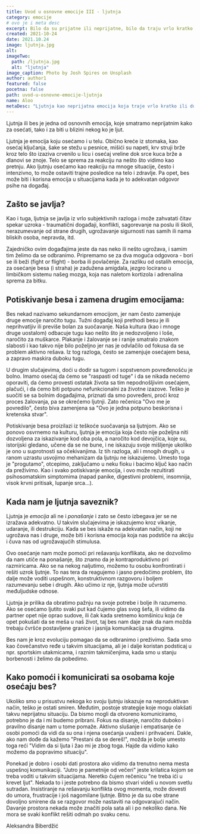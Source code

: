 ```yaml
---
title: Uvod u osnovne emocije III - ljutnja
category: emocije
# ovo je i meta desc
excerpt: Bilo da su prijatne ili neprijatne, bilo da traju vrlo kratko ili duže, naše emocije su ogroman izvor informacija.
created: 2021-10-24
date: 2021.10.24
image: ljutnja.jpg
alt:
imageTwo:
  path: /ljutnja.jpg
  alt: "ljutnja"
image_caption: Photo by Josh Spires on Unsplash
author: author1
featured: false
pocetna: false
path: uvod-u-osnovne-emocije-ljutnja
name: Aloo
metaDesc: "Ljutnja kao neprijatna emocija koja traje vrlo kratko ili duže, ogroman je izvor informacija."
---
```



Ljutnja ili bes je jedna od osnovnih emocija, koje smatramo neprijatnim kako za osećati, tako i za biti u blizini nekog ko je ljut. 

Ljutnja je emocija koju osećamo i u telu. Obično kreće iz stomaka, kao osećaj ključanja, šake se stežu u pesnice, mišići su napeti, krv struji brže kroz telo što izaziva crvenilo u licu i osećaj vreline dok srce kuca brže a dlanovi se znoje. Telo se sprema za reakciju na nešto što vidimo kao pretnju. Ako ljutnju osećamo kao reakciju na mnoge situacije, često i intenzivno, to može ostaviti trajne posledice na telo i zdravlje. Pa opet, bes može biti i korisna emocija u situacijama kada je to adekvatan odgovor psihe na događaj.

## Zašto se javlja?

Kao i tuga, ljutnja se javlja iz vrlo subjektivnih razloga i može zahvatati čitav spekar uzroka - traumatični događaji, konflikti, sagorevanje na poslu ili školi, nerazumevanje od strane drugih, ugrožavanje sigurnosti nas samih ili nama bliskih osoba, nepravda, itd. 

Zajedničko ovim događajima jeste da nas neko ili nešto ugrožava, i samim tim želimo da se odbranimo. Pripremamo se za dva moguća odgovora - bori se ili beži (fight or flight) - borba ili povlačenje. Za razliku od ostalih emocija, za osećanje besa (i straha) je zadužena amigdala, jezgro locirano u limbičkom sistemu našeg mozga, koja nas naletom kortizola i adrenalina sprema za bitku.

## Potiskivanje besa i zamena drugim emocijama:
Bes nekad nazivamo sekundarnom emocijom, jer nam često zamenjuje druge emocije naročito tugu. Tužni događaj koji prethodi besu je ili neprihvatljiv ili previše bolan za suočavanje. Naša kultura (kao i mnoge druge uostalom) odbacuje tugu kao nešto što je nedozvoljeno i loše, naročito za muškarce. Plakanje i žalovanje se i ranije smatralo znakom slabosti i kao takvo nije bilo poželjno jer nas je odvlačilo od fokusa da se problem aktivno rešava. Iz tog razloga, često se zamenjuje osećajem besa, a zapravo maskira duboku tugu.

U drugim slučajevima, doći u dodir sa tugom i sopstvenom povređenošću je bolno. Imamo osećaj da ćemo se "raspasti od tuge" i da se nikada nećemo oporaviti, da ćemo provesti ostatak života sa tim nepodnošljivim osećajem, plačući, i da ćemo biti potpuno nefunkcionalni za životne izazove. Teško je suočiti se sa bolnim događajima, priznati da smo povređeni, proći kroz proces žalovanja, pa se okrećemo ljutnji. Zato rečenica "Ovo me je povredilo", često biva zamenjena sa "Ovo je jedna potpuno beskorisna i kretenska stvar".

Potiskivanje besa proizilazi iz teškoće suočavanja sa ljutnjom. Ako se ponovo osvrnemo na kulturu, ljutnja je emocija koja često nije poželjna niti dozvoljena za iskazivanje kod oba pola, a naročito kod devojčica, koje su, istorijski gledano, učene da se ne bune, i ne iskazuju svoje mišljenje ukoliko je ono u suprotnosti sa očekivanjima. Iz tih razloga, ali i mnogih drugih, u ranom uzrastu usvojimo mehanizam da ljutnju ne iskazujemo. Umesto toga je "progutamo", otcepimo, zaključamo u neku fioku i bacimo ključ kao način da preživimo. Kao i svako potiskivanje emocija, i ovo može rezultirati psihosomatskim simptomima (napad panike, digestivni problemi, insomnija, visok krvni pritisak, lupanje srca...).

## Kada nam je ljutnja saveznik?
Ljutnja je *emocija* ali ne i *ponašanje* i zato se često izbegava jer se ne izražava adekvatno. U takvim slučajevima je iskazujemo kroz vikanje, udaranje, ili destrukciju. Kada se bes iskaže na adekvatan način, koji ne ugrožava nas i druge, može biti i korisna emocija koja nas podstiče na akciju i čuva nas od ugrožavajućih stimulusa.

Ovo osećanje nam može pomoći pri rešavanju konflikata, ako ne dozvolimo da nam utiče na ponašanje, što znamo da je kontraproduktivno pri razmiricama. Ako se na nekog naljutimo, možemo tu osobu konfrontirati i rešiti uzrok ljutnje. To nas tera da reagujemo i jasno predočimo problem, što dalje može voditi uspešnom, konstruktivnom razgovoru i boljem razumevanju sebe i drugih. Ako učimo iz nje, ljutnja može učvrstiti međuljudske odnose.

Ljutnja je prilika da obratimo pažnju na svoje potrebe i bolje ih razumemo. Ako se osećamo ljutito svaki put kad čujemo glas svog šefa, ili vidimo da partner opet nije oprao sudove, ili čak kada sretnemo komšinicu koja će opet pokušati da se meša u naš život, taj bes nam daje znak da nam možda trebaju čvršće postavljene granice i jasnija komunikacija sa drugima.

Bes nam je kroz evoluciju pomagao da se odbranimo i preživimo. Sada smo kao čovečanstvo ređe u takvim situacijama, ali je i dalje koristan podsticaj u npr. sportskim utakmicama, i raznim takmičenjima, kada smo u stanju borbenosti i želimo da pobedimo.

## Kako pomoći i komunicirati sa osobama koje osećaju bes?
Ukoliko smo u prisustvu nekoga ko svoju ljutnju iskazuje na neproduktivan način, teško je ostati smiren. Međutim, postoje strategije koje mogu olakšati takvu neprijatnu situaciju. Da bismo mogli da otvoreno komuniciramo, potrebno je da i mi budemo pribrani. Fokus na disanje, naročito duboko i pravilno disanje nam u tome pomaže. Aktivno slušanje i empatisanje će osobi pomoći da vidi da su ona i njena osećanja uvaženi i prihvaćeni. Dakle, ako nam dođe da kažemo "Prestani da se dereš!", možda je bolje umesto toga reći "Vidim da si ljuta i žao mi je zbog toga. Hajde da vidimo kako možemo da popravimo situaciju".

Ponekad je dobro i osobi dati prostora ako vidimo da trenutno nema mesta uspešnoj komunikaciji. "Jutro je pametnije od večeri" jeste krilatica kojom se treba voditi u takvim situacijama. Neretko čujem rečenicu "ne treba ići u krevet ljut". Nekada to i jeste potrebno da bismo stvari videli u novom svetlu sutradan. Insistiranje na rešavanju konflikta ovog momenta, može dovesti do umora, frustracije i još nagomilane ljutnje. Bitno je da su obe strane dovoljno smirene da se razgovor može nastaviti na odgovarajući način. Davanje prostora nekada može značiti pola sata ali i po nekoliko dana. Ne mora se svaki konflikt rešiti odmah po svaku cenu.


Aleksandra Biberdžić
